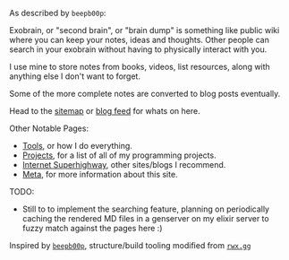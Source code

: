 As described by `beepb00p`:

Exobrain, or "second brain", or "brain dump" is something like public wiki where you can keep your notes, ideas and thoughts. Other people can search in your exobrain without having to physically interact with you.

I use mine to store notes from books, videos, list resources, along with anything else I don't want to forget. 

Some of the more complete notes are converted to blog posts eventually.

Head to the [sitemap](/sitemap) or [blog feed](/feed) for whats on here.

Other Notable Pages:

  - [Tools](/tools), or how I do everything.
  - [Projects](/projects), for a list of all of my programming projects.
  - [Internet Superhighway](/superhighway), other sites/blogs I recommend.
  - [Meta](/meta), for more information about this site.

TODO:

- Still to to implement the searching feature, planning on periodically caching the rendered MD files in a genserver on my elixir server to fuzzy match against the pages here :)

Inspired by [`beepb00p`](https://beepb00p.xyz/exobrain/exobrain.html), structure/build tooling modified from [`rwx.gg`](https://gitlab.com/rwx.gg/README)

